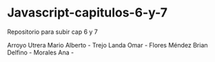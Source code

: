 # Javascript-capitulos-6-y-7
Repositorio para subir cap 6 y 7

Arroyo Utrera Mario Alberto -
Trejo Landa Omar -
Flores Méndez Brian Delfino -
Morales Ana -
